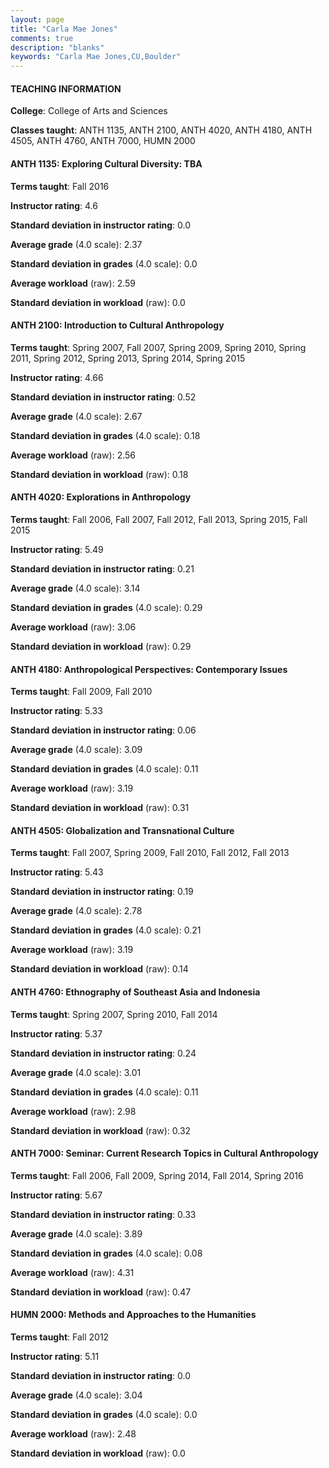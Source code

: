 ```yaml
---
layout: page
title: "Carla Mae Jones" 
comments: true
description: "blanks"
keywords: "Carla Mae Jones,CU,Boulder"
---
```

<head>
<script src="https://ajax.googleapis.com/ajax/libs/jquery/2.1.3/jquery.min.js"></script>
<script src="https://dl.dropboxusercontent.com/s/pc42nxpaw1ea4o9/highcharts.js?dl=0"></script>
<!-- <script src="../assets/js/highcharts.js"></script> -->
<style type="text/css">@font-face {
	font-family: "Bebas Neue";
	src: url(https://www.filehosting.org/file/details/544349/BebasNeue Regular.otf) format("opentype");
	}
	h1.Bebas { 
		font-family: "Bebas Neue", Verdana, Tahoma;
	}
</style>
</head>
	   
#### TEACHING INFORMATION

**College**: College of Arts and Sciences

**Classes taught**: ANTH 1135, ANTH 2100, ANTH 4020, ANTH 4180, ANTH 4505, ANTH 4760, ANTH 7000, HUMN 2000

#### ANTH 1135: Exploring Cultural Diversity: TBA

**Terms taught**: Fall 2016

**Instructor rating**: 4.6

**Standard deviation in instructor rating**: 0.0

**Average grade** (4.0 scale): 2.37

**Standard deviation in grades** (4.0 scale): 0.0

**Average workload** (raw): 2.59

**Standard deviation in workload** (raw): 0.0

#### ANTH 2100: Introduction to Cultural Anthropology

**Terms taught**: Spring 2007, Fall 2007, Spring 2009, Spring 2010, Spring 2011, Spring 2012, Spring 2013, Spring 2014, Spring 2015

**Instructor rating**: 4.66

**Standard deviation in instructor rating**: 0.52

**Average grade** (4.0 scale): 2.67

**Standard deviation in grades** (4.0 scale): 0.18

**Average workload** (raw): 2.56

**Standard deviation in workload** (raw): 0.18

#### ANTH 4020: Explorations in Anthropology

**Terms taught**: Fall 2006, Fall 2007, Fall 2012, Fall 2013, Spring 2015, Fall 2015

**Instructor rating**: 5.49

**Standard deviation in instructor rating**: 0.21

**Average grade** (4.0 scale): 3.14

**Standard deviation in grades** (4.0 scale): 0.29

**Average workload** (raw): 3.06

**Standard deviation in workload** (raw): 0.29

#### ANTH 4180: Anthropological Perspectives: Contemporary Issues

**Terms taught**: Fall 2009, Fall 2010

**Instructor rating**: 5.33

**Standard deviation in instructor rating**: 0.06

**Average grade** (4.0 scale): 3.09

**Standard deviation in grades** (4.0 scale): 0.11

**Average workload** (raw): 3.19

**Standard deviation in workload** (raw): 0.31

#### ANTH 4505: Globalization and Transnational Culture

**Terms taught**: Fall 2007, Spring 2009, Fall 2010, Fall 2012, Fall 2013

**Instructor rating**: 5.43

**Standard deviation in instructor rating**: 0.19

**Average grade** (4.0 scale): 2.78

**Standard deviation in grades** (4.0 scale): 0.21

**Average workload** (raw): 3.19

**Standard deviation in workload** (raw): 0.14

#### ANTH 4760: Ethnography of Southeast Asia and Indonesia

**Terms taught**: Spring 2007, Spring 2010, Fall 2014

**Instructor rating**: 5.37

**Standard deviation in instructor rating**: 0.24

**Average grade** (4.0 scale): 3.01

**Standard deviation in grades** (4.0 scale): 0.11

**Average workload** (raw): 2.98

**Standard deviation in workload** (raw): 0.32

#### ANTH 7000: Seminar: Current Research Topics in Cultural Anthropology

**Terms taught**: Fall 2006, Fall 2009, Spring 2014, Fall 2014, Spring 2016

**Instructor rating**: 5.67

**Standard deviation in instructor rating**: 0.33

**Average grade** (4.0 scale): 3.89

**Standard deviation in grades** (4.0 scale): 0.08

**Average workload** (raw): 4.31

**Standard deviation in workload** (raw): 0.47

#### HUMN 2000: Methods and Approaches to the Humanities

**Terms taught**: Fall 2012

**Instructor rating**: 5.11

**Standard deviation in instructor rating**: 0.0

**Average grade** (4.0 scale): 3.04

**Standard deviation in grades** (4.0 scale): 0.0

**Average workload** (raw): 2.48

**Standard deviation in workload** (raw): 0.0

